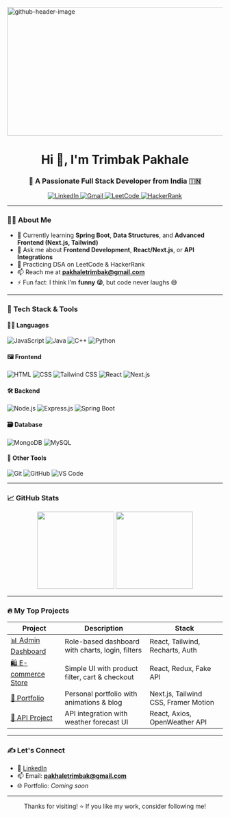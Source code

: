 <img width="921" height="300" alt="github-header-image" src="https://github.com/user-attachments/assets/d19503c3-e28f-4b47-9b90-f149f1ba588f" />

<h1 align="center">Hi 👋, I'm Trimbak Pakhale</h1>
<h3 align="center">🚀 A Passionate Full Stack Developer from India 🇮🇳</h3>

<p align="center">
  <a href="https://linkedin.com/in/trimbakpakhale" target="_blank">
    <img src="https://img.shields.io/badge/LinkedIn-blue?style=for-the-badge&logo=linkedin" alt="LinkedIn" />
  </a>
  <a href="mailto:pakhaletrimbak@gmail.com">
    <img src="https://img.shields.io/badge/Gmail-red?style=for-the-badge&logo=gmail&logoColor=white" alt="Gmail" />
  </a>
  <a href="https://www.leetcode.com/trimbakpakhale" target="_blank">
    <img src="https://img.shields.io/badge/LeetCode-FFA116?style=for-the-badge&logo=leetcode&logoColor=black" alt="LeetCode" />
  </a>
  <a href="https://www.hackerrank.com/@atp8149" target="_blank">
    <img src="https://img.shields.io/badge/HackerRank-2EC866?style=for-the-badge&logo=HackerRank&logoColor=white" alt="HackerRank" />
  </a>
</p>

---

### 🧑‍💻 About Me

- 🌱 Currently learning **Spring Boot**, **Data Structures**, and **Advanced Frontend (Next.js, Tailwind)**
- 💬 Ask me about **Frontend Development**, **React/Next.js**, or **API Integrations**
- 🧠 Practicing DSA on LeetCode & HackerRank
- 📫 Reach me at **pakhaletrimbak@gmail.com**
- ⚡ Fun fact: I think I’m **funny 😜**, but code never laughs 😅

---

### 🔧 Tech Stack & Tools

#### 👨‍💻 Languages
![JavaScript](https://img.shields.io/badge/-JavaScript-F7DF1E?style=flat-square&logo=javascript&logoColor=black)
![Java](https://img.shields.io/badge/-Java-007396?style=flat-square&logo=java&logoColor=white)
![C++](https://img.shields.io/badge/-C++-00599C?style=flat-square&logo=cplusplus)
![Python](https://img.shields.io/badge/-Python-3776AB?style=flat-square&logo=python&logoColor=white)

#### 🖼️ Frontend
![HTML](https://img.shields.io/badge/-HTML5-E34F26?style=flat-square&logo=html5&logoColor=white)
![CSS](https://img.shields.io/badge/-CSS3-1572B6?style=flat-square&logo=css3)
![Tailwind CSS](https://img.shields.io/badge/-Tailwind-06B6D4?style=flat-square&logo=tailwindcss)
![React](https://img.shields.io/badge/-React-20232A?style=flat-square&logo=react)
![Next.js](https://img.shields.io/badge/-Next.js-000000?style=flat-square&logo=nextdotjs)

#### 🛠️ Backend
![Node.js](https://img.shields.io/badge/-Node.js-339933?style=flat-square&logo=node.js)
![Express.js](https://img.shields.io/badge/-Express.js-000000?style=flat-square&logo=express)
![Spring Boot](https://img.shields.io/badge/-Spring%20Boot-6DB33F?style=flat-square&logo=springboot)

#### 🗃️ Database
![MongoDB](https://img.shields.io/badge/-MongoDB-47A248?style=flat-square&logo=mongodb)
![MySQL](https://img.shields.io/badge/-MySQL-00758F?style=flat-square&logo=mysql)

#### 🔗 Other Tools
![Git](https://img.shields.io/badge/-Git-F05032?style=flat-square&logo=git)
![GitHub](https://img.shields.io/badge/-GitHub-181717?style=flat-square&logo=github)
![VS Code](https://img.shields.io/badge/-VSCode-007ACC?style=flat-square&logo=visual-studio-code)

---

### 📈 GitHub Stats

<p align="center">
  <img src="https://github-readme-stats.vercel.app/api?username=Trimbak15&show_icons=true&theme=tokyonight" height="180px"/>
  <img src="https://github-readme-stats.vercel.app/api/top-langs/?username=Trimbak15&layout=compact&theme=tokyonight" height="180px"/>
</p>

---

### 🔥 My Top Projects

| Project | Description | Stack |
|--------|-------------|-------|
| [📊 Admin Dashboard](https://github.com/Trimbak15/admin-dashboard) | Role-based dashboard with charts, login, filters | React, Tailwind, Recharts, Auth |
| [🛍️ E-commerce Store](https://github.com/Trimbak15/ecommerce-frontend) | Simple UI with product filter, cart & checkout | React, Redux, Fake API |
| [📘 Portfolio](https://github.com/Trimbak15/portfolio-site) | Personal portfolio with animations & blog | Next.js, Tailwind CSS, Framer Motion |
| [🔗 API Project](https://github.com/Trimbak15/weather-app) | API integration with weather forecast UI | React, Axios, OpenWeather API |

---

### ✍️ Let's Connect

- 🔗 [LinkedIn](https://linkedin.com/in/trimbakpakhale)
- 📫 Email: **pakhaletrimbak@gmail.com**
- 🌐 Portfolio: _Coming soon_

---

<p align="center">Thanks for visiting! ⭐ If you like my work, consider following me!</p>
